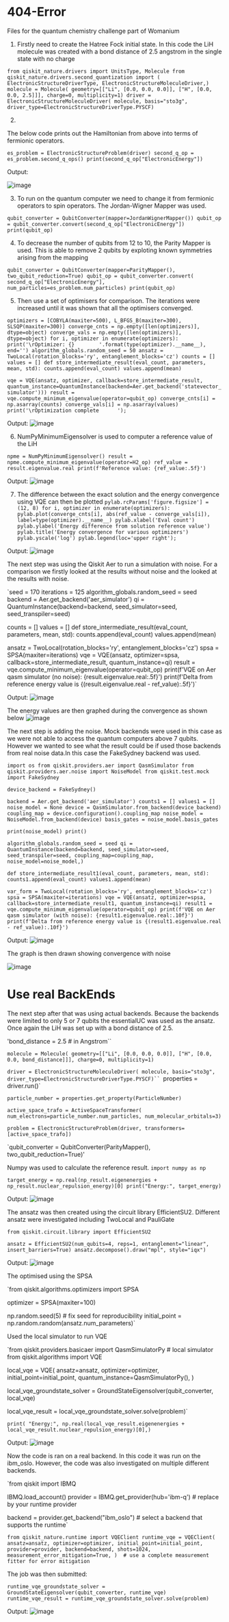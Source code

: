 # 404-Error
Files for the quantum chemistry challenge part of Womanium 

1. Firstly need to create the Hatree Fock initial state. In this code the LiH molecule was created with a bond distance of 2.5 angstrom in the single state with no charge

`from qiskit_nature.drivers import UnitsType, Molecule
from qiskit_nature.drivers.second_quantization import (
    ElectronicStructureDriverType,
    ElectronicStructureMoleculeDriver,)
molecule = Molecule(
    geometry=[["Li", [0.0, 0.0, 0.0]], ["H", [0.0, 0.0, 2.5]]], charge=0, multiplicity=1)
driver = ElectronicStructureMoleculeDriver(
    molecule, basis="sto3g", driver_type=ElectronicStructureDriverType.PYSCF)`
    
 2.
 The below code prints out the Hamiltonian from above into terms of fermionic operators. 
 
 `es_problem = ElectronicStructureProblem(driver)
second_q_op = es_problem.second_q_ops()
print(second_q_op["ElectronicEnergy"])`

Output:

![image](https://user-images.githubusercontent.com/53739684/186053064-24b2a871-898c-4a15-b661-3f62649dd6d5.png)

3. To run on the quantum computer we need to change it from fermionic operators to spin operators. The Jordan-Wigner Mapper was used. 

`qubit_converter = QubitConverter(mapper=JordanWignerMapper())
qubit_op = qubit_converter.convert(second_q_op["ElectronicEnergy"])
print(qubit_op)`

4. To decrease the number of qubits from 12 to 10, the Parity Mapper is used. This is able to remove 2 qubits by exploting known symmetries arising from the mapping

`qubit_converter = QubitConverter(mapper=ParityMapper(), two_qubit_reduction=True)
qubit_op = qubit_converter.convert(
    second_q_op["ElectronicEnergy"], num_particles=es_problem.num_particles)
print(qubit_op)`

5. Then use a set of optimisers for comparison. The iterations were increased until it was shown that all the optimisers converged. 

`optimizers = [COBYLA(maxiter=500), L_BFGS_B(maxiter=300), SLSQP(maxiter=300)]
converge_cnts = np.empty([len(optimizers)], dtype=object)
converge_vals = np.empty([len(optimizers)], dtype=object)
for i, optimizer in enumerate(optimizers):
    print('\rOptimizer: {}        '.format(type(optimizer).__name__), end='')
    algorithm_globals.random_seed = 50
    ansatz = TwoLocal(rotation_blocks='ry', entanglement_blocks='cz')
 counts = []
 values = []
    def store_intermediate_result(eval_count, parameters, mean, std):
        counts.append(eval_count)
        values.append(mean)`
  
   `vqe = VQE(ansatz, optimizer, callback=store_intermediate_result,
              quantum_instance=QuantumInstance(backend=Aer.get_backend('statevector_simulator')))
    result = vqe.compute_minimum_eigenvalue(operator=qubit_op)
    converge_cnts[i] = np.asarray(counts)
    converge_vals[i] = np.asarray(values)
print('\rOptimization complete      ');`

Output:
![image](https://user-images.githubusercontent.com/53739684/186061698-c0efa040-9981-49a5-8816-4afbbde93201.png)

6. NumPyMinimumEigensolver is used to computer a reference value of the LiH

`npme = NumPyMinimumEigensolver()
result = npme.compute_minimum_eigenvalue(operator=H2_op)
ref_value = result.eigenvalue.real
print(f'Reference value: {ref_value:.5f}')`

Output: 
![image](https://user-images.githubusercontent.com/53739684/186062227-e08364d7-ca05-43e4-aa59-f7f38a0ad741.png)

7. The difference between the exact solution and the energy convergence using VQE can then be plotted
`pylab.rcParams['figure.figsize'] = (12, 8)
for i, optimizer in enumerate(optimizers):
    pylab.plot(converge_cnts[i], abs(ref_value - converge_vals[i]), label=type(optimizer).__name__)
pylab.xlabel('Eval count')
pylab.ylabel('Energy difference from solution reference value')
pylab.title('Energy convergence for various optimizers')
pylab.yscale('log')
pylab.legend(loc='upper right');`

Output:
![image](https://user-images.githubusercontent.com/53739684/186062382-135d6701-083c-411a-bc0f-5ae2be336bd0.png)


The next step was using the Qiskit Aer to run a simulation with noise. For a comparison we firstly looked at the results without noise and the looked at the results with noise.

`seed = 170
iterations = 125
algorithm_globals.random_seed = seed
backend = Aer.get_backend('aer_simulator')
qi = QuantumInstance(backend=backend, seed_simulator=seed, seed_transpiler=seed) 

counts = []
values = []
def store_intermediate_result(eval_count, parameters, mean, std):
    counts.append(eval_count)
    values.append(mean)

ansatz = TwoLocal(rotation_blocks='ry', entanglement_blocks='cz')
spsa = SPSA(maxiter=iterations)
vqe = VQE(ansatz, optimizer=spsa, callback=store_intermediate_result, quantum_instance=qi)
result = vqe.compute_minimum_eigenvalue(operator=qubit_op)
print(f'VQE on Aer qasm simulator (no noise): {result.eigenvalue.real:.5f}')
print(f'Delta from reference energy value is {(result.eigenvalue.real - ref_value):.5f}')`

Output:
![image](https://user-images.githubusercontent.com/53739684/186062765-695cb65c-6937-4bf3-a94b-48b214c582cc.png)

The energy values are then graphed during the convergence as shown below
![image](https://user-images.githubusercontent.com/53739684/186062884-b1b4b955-19d9-4c5e-b70c-d84f829346e9.png)

The next step is adding the noise. Mock backends were used in this case as we were not able to access the quantum computers above 7 qubits. However we wanted to see what the result could be if used those backends from real noise data.In this case the FakeSydney backend was used.

`import os
from qiskit.providers.aer import QasmSimulator
from qiskit.providers.aer.noise import NoiseModel
from qiskit.test.mock import FakeSydney`

`device_backend = FakeSydney()`

`backend = Aer.get_backend('aer_simulator')
counts1 = []
values1 = []
noise_model = None
device = QasmSimulator.from_backend(device_backend)
coupling_map = device.configuration().coupling_map
noise_model = NoiseModel.from_backend(device)
basis_gates = noise_model.basis_gates`

`print(noise_model)
print()`

`algorithm_globals.random_seed = seed
qi = QuantumInstance(backend=backend, seed_simulator=seed, seed_transpiler=seed,
                     coupling_map=coupling_map, noise_model=noise_model,)`

`def store_intermediate_result1(eval_count, parameters, mean, std):
    counts1.append(eval_count)
    values1.append(mean)`

`var_form = TwoLocal(rotation_blocks='ry', entanglement_blocks='cz')
spsa = SPSA(maxiter=iterations)
vqe = VQE(ansatz, optimizer=spsa, callback=store_intermediate_result1, quantum_instance=qi)
result1 = vqe.compute_minimum_eigenvalue(operator=qubit_op)
print(f'VQE on Aer qasm simulator (with noise): {result1.eigenvalue.real:.10f}')
print(f'Delta from reference energy value is {(result1.eigenvalue.real - ref_value):.10f}')` 


Output:
![image](https://user-images.githubusercontent.com/53739684/186063634-945594e4-9479-4516-90ba-123b0bcf0063.png)

The graph is then drawn showing convergence with noise

![image](https://user-images.githubusercontent.com/53739684/186063768-d5b843f1-5c27-4477-8fef-bb4400ebfde7.png)

# Use real BackEnds
The next step after that was using actual backends. Because the backends were limited to only 5 or 7 qubits the essentialUC was used as the ansatz. Once again the LiH was set up with a bond distance of 2.5. 

'bond_distance = 2.5  # in Angstrom``


`molecule = Molecule(
    geometry=[["Li", [0.0, 0.0, 0.0]], ["H", [0.0, 0.0, bond_distance]]], charge=0, multiplicity=1)`



`driver = ElectronicStructureMoleculeDriver(
    molecule, basis="sto3g", driver_type=ElectronicStructureDriverType.PYSCF)``
`properties = driver.run()`

`particle_number = properties.get_property(ParticleNumber)`

`active_space_trafo = ActiveSpaceTransformer(
    num_electrons=particle_number.num_particles, num_molecular_orbitals=3)`


`problem = ElectronicStructureProblem(driver, transformers=[active_space_trafo])`


`qubit_converter = QubitConverter(ParityMapper(), two_qubit_reduction=True)'


Numpy was used to calculate the reference result.
`import numpy as np`

`target_energy = np.real(np_result.eigenenergies + np_result.nuclear_repulsion_energy)[0]
print("Energy:", target_energy)`

Output: ![image](https://user-images.githubusercontent.com/53739684/186067264-80dcf412-c034-476b-99c8-d3dee92f0326.png)

The ansatz was then created using the circuit library EfficientSU2. Different ansatz were investigated including TwoLocal and PauliGate

`from qiskit.circuit.library import EfficientSU2`

`ansatz = EfficientSU2(num_qubits=4, reps=1, entanglement="linear", insert_barriers=True)
ansatz.decompose().draw("mpl", style="iqx")`

Output:
![image](https://user-images.githubusercontent.com/53739684/186067348-8c5e78d8-f182-45dc-b7dc-b315eaf4ed1d.png)

The optimised using the SPSA

`from qiskit.algorithms.optimizers import SPSA

optimizer = SPSA(maxiter=100)

np.random.seed(5)  # fix seed for reproducibility
initial_point = np.random.random(ansatz.num_parameters)`

Used the local simulator to run VQE

`from qiskit.providers.basicaer import QasmSimulatorPy  # local simulator
from qiskit.algorithms import VQE

local_vqe = VQE(
    ansatz=ansatz,
    optimizer=optimizer,
    initial_point=initial_point,
    quantum_instance=QasmSimulatorPy(),
)

local_vqe_groundstate_solver = GroundStateEigensolver(qubit_converter, local_vqe)

local_vqe_result = local_vqe_groundstate_solver.solve(problem)`

`print(
    "Energy:",
    np.real(local_vqe_result.eigenenergies + local_vqe_result.nuclear_repulsion_energy)[0],)`
    
 Output:
 ![image](https://user-images.githubusercontent.com/53739684/186069130-f057b72a-26a9-4b02-b4a2-62b24dc07dcb.png)
    
 Now the code is ran on a real backend. In this code it was run on the ibm_oslo. However, the code was also investigated on multiple different backends.
    
   `from qiskit import IBMQ

IBMQ.load_account()
provider = IBMQ.get_provider(hub='ibm-q')  # replace by your runtime provider

backend = provider.get_backend("ibm_oslo")  # select a backend that supports the runtime`

`from qiskit_nature.runtime import VQEClient
runtime_vqe = VQEClient(
    ansatz=ansatz,
    optimizer=optimizer,
    initial_point=initial_point,
    provider=provider,
    backend=backend,
    shots=1024,
    measurement_error_mitigation=True,
)  # use a complete measurement fitter for error mitigation`

The job was then submitted:

`runtime_vqe_groundstate_solver = GroundStateEigensolver(qubit_converter, runtime_vqe)
runtime_vqe_result = runtime_vqe_groundstate_solver.solve(problem)`

Output:
![image](https://user-images.githubusercontent.com/53739684/186069487-94ee5f61-5cf4-4934-a447-f0a18ff318cf.png)
